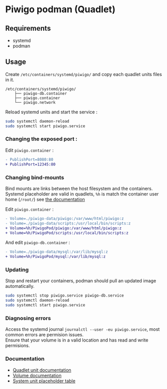 # Piwigo podman (Quadlet)

## Requirements

- systemd
- podman

## Usage

Create `/etc/containers/systemd/piwigo/` and copy each quadlet units files in it.

```
/etc/containers/systemd/piwigo/
    ├── piwigo-db.container
    ├── piwigo.container
    └── piwigo.network
```

Reload systemd units and start the service :

```sh
sudo systemctl daemon-reload
sudo systemctl start piwigo.service
``` 

### Changing the exposed port :

Edit `piwigo.container` :

```diff
- PublishPort=8080:80
+ PublishPort=12345:80
```

### Changing bind-mounts

Bind mounts are links between the host filesystem and the containers.  
Systemd placeholder are valid in quadlets, `%h` is match the container user home (`/root/`) see [the documentation](#documentation)

Edit `piwigo.container` :

```diff
- Volume=./piwigo-data/piwigo:/var/www/html/piwigo:z
- Volume=./piwigo-data/scripts:/usr/local/bin/scripts:z
+ Volume=%h/PiwigoPod/piwigo:/var/www/html/piwigo:z
+ Volume=%h/PiwigoPod/scripts:/usr/local/bin/scripts:z
```

And edit `piwigo-db.container` :

```diff
- Volume=./piwigo-data/mysql:/var/lib/mysql:z
+ Volume=%h/PiwigoPod/mysql:/var/lib/mysql:z
```

### Updating 

Stop and restart your containers, podman should pull an updated image automatically.

```sh
sudo systemctl stop piwigo.service piwigo-db.service
sudo systemctl daemon-reload
sudo systemctl start piwigo.service
```

### Diagnosing errors 

Access the systemd journal `journalctl --user -eu piwigo.service`, most common errors are permision issues.  
Ensure that your volume is in a valid location and has read and write permisions.

### Documentation 

- [Quadlet unit documentation](https://docs.podman.io/en/latest/markdown/podman-systemd.unit.5.html)
- [Volume documentation](https://docs.podman.io/en/v4.4/markdown/options/volume.html)
- [System unit placeholder table](https://www.freedesktop.org/software/systemd/man/latest/systemd.unit.html#Specifiers)